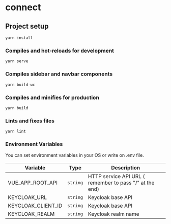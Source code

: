 # connect

## Project setup
```
yarn install
```

### Compiles and hot-reloads for development
```
yarn serve
```

### Compiles sidebar and navbar components
```
yarn build-wc
```

### Compiles and minifies for production
```
yarn build
```

### Lints and fixes files
```
yarn lint
```

### Environment Variables

You can set environment variables in your OS or write on .env file.

| Variable | Type | Description |
|--|--|--|
| VUE_APP_ROOT_API | `string` | HTTP service API URL ( remember to pass "/" at the end)
| KEYCLOAK_URL | `string` | Keycloak base API
| KEYCLOAK_CLIENT_ID | `string` | Keycloak base API
| KEYCLOAK_REALM | `string` | Keycloak realm name
